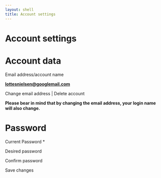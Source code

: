 ```yaml
---
layout: shell
title: Account settings
---
```


# Account settings

# Account data

Email address/account name

**lottesnielsen@googlemail.com**

Change email address | Delete account

**Please bear in mind that by changing the email address, your login name will also change.**

# Password

Current Password * 

Desired password 

Confirm password

Save changes